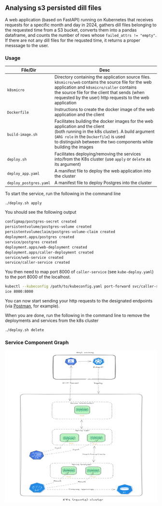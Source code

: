 ## Analysing s3 persisted dill files
A web application (based on FastAPI) running on Kubernetes that receives
requests for a specific month and day in 2024, gathers dill files 
belonging to the requested time from a S3 bucket, converts them into
a pandas dataframe, and counts the number of rows whose `failed_attrs != "empty"`.
If there are not any dill files for the requsted time, it returns a proper messsage
to the user. 

### Usage
| **File/Dir** | **Desc** |
| --- | --- |
| `k8smicro` | Directory containing the application source files. </br> `k8smicro/web` contains the source file for the web application and `k8smicro/caller` contains </br> the source file for the client that sends (when requested by the user) http requests to the web application |
| `Dockerfile` | Instructions to create the docker image of the web application and the client |
| `build-image.sh` | Facilitates building the docker images for the web application and the client </br> (both running in the k8s cluster). A build argument (`ARG role` in the `Dockerfile`) is used </br> to distinguish between the two components while building the images |
| `deploy.sh` | Facilitates deploying/removing the services into/from the K8s cluster (use `apply` or `delete` as its argument) |
| `deploy_app.yaml` | A manifest file to deploy the web application into the cluster |
| `deploy_postgres.yaml` | A manifest file to deploy Postgres into the cluster |

To start the service, run the following in the command line
```bash
./deploy.sh apply
```
You should see the following output
```bash
configmap/postgres-secret created
persistentvolume/postgres-volume created
persistentvolumeclaim/postgres-volume-claim created
deployment.apps/postgres created
service/postgres created
deployment.apps/web-deployment created
deployment.apps/caller-deployment created
service/web-service created
service/caller-service created
```

You then need to map port 8000 of `caller-service` (see `kube-deploy.yaml`) to the port 8000 of the localhost. 

```bash
kubectl --kubeconfig /path/to/kubeconfig.yaml port-forward svc/caller-serv
ice 8000:8000
```

You can now start sending your http requests to the designated endpoints (via [Postman](https://www.postman.com/), for example).

When you are done, run the following in the command line to remove the deployments and services from the k8s cluster

```bash
./deploy.sh delete
```

### Service Component Graph

<p align="center"><img alt="kind" src="./logo/comps.png" width="600px" height="500px" /></p>